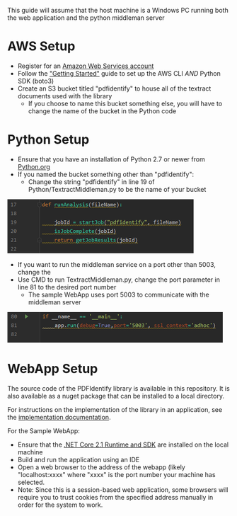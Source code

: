 This guide will assume that the host machine is a Windows PC running both the web application and the python middleman server

# AWS Setup

* Register for an [Amazon Web Services account](https://aws.amazon.com/)
* Follow the ["Getting Started"](https://docs.aws.amazon.com/textract/latest/dg/setup-awscli-sdk.html) guide to set up the AWS CLI *AND* Python SDK (boto3)
* Create an S3 bucket titled "pdfidentify" to house all of the textract documents used with the library
  * If you choose to name this bucket something else, you will have to change the name of the bucket in the Python code
 
# Python Setup

* Ensure that you have an installation of Python 2.7 or newer from [Python.org](https://www.python.org/)
* If you named the bucket something other than "pdfidentify":
  * Change the string "pdfidentify" in line 19 of Python/TextractMiddleman.py to be the name of your bucket
  
![](images/documentationImage1.PNG)
* If you want to run the middleman service on a port other than 5003, change the 
* Use CMD to run TextractMiddleman.py, change the port parameter in line 81 to the desired port number
  * The sample WebApp uses port 5003 to communicate with the middleman server
  
![](images/documentationImage2.PNG)
  
# WebApp Setup

The source code of the PDFIdentify library is available in this repository. It is also available as a nuget package that can be installed to a local directory.

For instructions on the implementation of the library in an application, see the [implementation documentation]().

For the Sample WebApp:

* Ensure that the [.NET Core 2.1 Runtime and SDK](https://dotnet.microsoft.com/download/dotnet-core/2.1) are installed on the local machine
* Build and run the application using an IDE
* Open a web browser to the address of the webapp (likely "localhost:xxxx" where "xxxx" is the port number your machine has selected.
* Note: Since this is a session-based web application, some browsers will require you to trust cookies from the specified address manually in order for the system to work.


